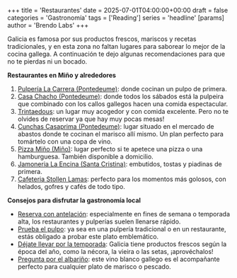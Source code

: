+++
title = 'Restaurantes'
date = 2025-07-01T04:00:00+00:00
draft = false
categories = 'Gastronomía'
tags = ['Reading']
series = 'headline'
[params]
  author = 'Brendo Labs'
+++

Galicia es famosa por sus productos frescos, mariscos y recetas tradicionales, y en esta zona no faltan lugares para saborear lo mejor de la cocina gallega. A continuación te dejo algunas recomendaciones para que no te pierdas ni un bocado.


<!--more-->

<b>Restaurantes en Miño y alrededores</b>

1. <u>Pulpería La Carrera (Pontedeume)</u>: donde cocinan un pulpo de primera.
2. <u>Casa Chacho (Pontedeume)</u>: donde todos los sábados está la pulpeira que combinado con los callos gallegos hacen una comida espectacular.
3. <u>Trintaedous</u>: un lugar muy acogedor y con comida excelente. Pero no te olvides de reservar ya que hay muy pocas mesas!
4. <u>Cunchas Casaprima (Pontedeume)</u>: lugar situado en el mercado de abastos donde te cocinan el marisco allí mismo. Un plan perfecto para tomártelo con una copa de vino.
5. <u>Pizza Miño (Miño)</u>: lugar perfecto si te apetece una pizza o una hamburguesa. También disponible a domicilio.
6. <u>Jamoneria La Encina (Santa Cristina)</u>: embutidos, tostas y piadinas de primera.
7. <u>Cafeteria Stollen Lamas</u>: perfecto para los momentos más golosos, con helados, gofres y cafés de todo tipo.

<b>Consejos para disfrutar la gastronomía local</b>

- <u>Reserva con antelación</u>: especialmente en fines de semana o temporada alta, los restaurantes y pulperías suelen llenarse rápido.
- <u>Prueba el pulpo</u>: ya sea en una pulpería tradicional o en un restaurante, estás obligado a probar este plato emblemático.
- <u>Déjate llevar por la temporada</u>: Galicia tiene productos frescos según la época del año, como la nécora, la vieira o las setas, ¡aprovéchalos!
- <u>Pregunta por el albariño</u>: este vino blanco gallego es el acompañante perfecto para cualquier plato de marisco o pescado.
